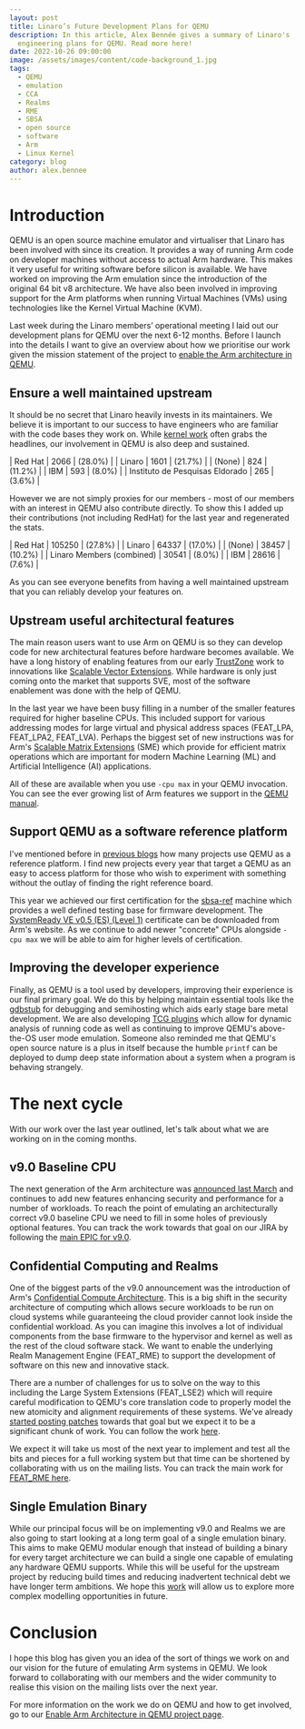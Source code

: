 ```yaml
---
layout: post
title: Linaro’s Future Development Plans for QEMU
description: In this article, Alex Bennée gives a summary of Linaro's
  engineering plans for QEMU. Read more here!
date: 2022-10-26 09:00:00
image: /assets/images/content/code-background_1.jpg
tags:
  - QEMU
  - emulation
  - CCA
  - Realms
  - RME
  - SBSA
  - open source
  - software
  - Arm
  - Linux Kernel
category: blog
author: alex.bennee
---
```

# Introduction

QEMU is an open source machine emulator and virtualiser that Linaro has been involved with since its creation. It provides a way of running Arm code on developer machines without access to actual Arm hardware. This makes it very useful for writing software before silicon is available. We have worked on improving the Arm emulation since the introduction of the original 64 bit v8 architecture. We have also been involved in improving support for the Arm platforms when running Virtual Machines (VMs) using technologies like the Kernel Virtual Machine (KVM).

Last week during the Linaro members’ operational meeting I laid out our development plans for QEMU over the next 6-12 months. Before I launch into the details I want to give an overview about how we prioritise our work given the mission statement of the project to [enable the Arm architecture in QEMU](https://linaro.atlassian.net/wiki/spaces/QEMU/overview).

## Ensure a well maintained upstream

It should be no secret that Linaro heavily invests in its maintainers. We believe it is important to our success to have engineers who are familiar with the code bases they work on. While [kernel work](https://www.linaro.org/blog/linaro-in-top-five-for-most-active-contributors-to-the-6-0-linux-kernel-release/) often grabs the headlines, our involvement in QEMU is also deep and sustained.

| Red Hat                         | 2066 | (28.0%) |
| Linaro                          | 1601 | (21.7%) |
| (None)                          |  824 | (11.2%) |
| IBM                             |  593 | (8.0%)  |
| Instituto de Pesquisas Eldorado |  265 | (3.6%)  |


However we are not simply proxies for our members - most of our members with an interest in QEMU also contribute directly. To show this I added up their contributions (not including RedHat) for the last year and regenerated the stats.

| Red Hat                   | 105250 | (27.8%) |
| Linaro                    |  64337 | (17.0%) |
| (None)                    |  38457 | (10.2%) |
| Linaro Members (combined) |  30541 | (8.0%)  |
| IBM                       |  28616 | (7.6%)  |


As you can see everyone benefits from having a well maintained upstream that you can reliably develop your features on.

## Upstream useful architectural features

The main reason users want to use Arm on QEMU is so they can develop code for new architectural features before hardware becomes available. We have a long history of enabling features from our early [TrustZone](https://www.linaro.org/blog/arm-trustzone-qemu/) work to innovations like [Scalable Vector Extensions](https://www.linaro.org/blog/sve-in-qemu-linux-user/). While hardware is only just coming onto the market that supports SVE, most of the software enablement was done with the help of QEMU.

In the last year we have been busy filling in a number of the smaller features required for higher baseline CPUs. This included support for various addressing modes for large virtual and physical address spaces (FEAT_LPA, FEAT_LPA2, FEAT_LVA). Perhaps the biggest set of new instructions was for Arm's [Scalable Matrix Extensions](https://community.arm.com/arm-community-blogs/b/architectures-and-processors-blog/posts/scalable-matrix-extension-armv9-a-architecture)
(SME) which provide for efficient matrix operations which are important for modern Machine Learning (ML) and Artificial Intelligence (AI) applications.

All of these are available when you use `-cpu max` in your QEMU invocation. You can see the ever growing list of Arm features we support in the [QEMU manual](https://qemu.readthedocs.io/en/latest/system/arm/emulation.html).

## Support QEMU as a software reference platform

I've mentioned before in [previous blogs](https://www.linaro.org/blog/many-uses-of-qemu/) how many projects use QEMU as a reference platform. I find new projects every year that target a QEMU as an easy to access platform for those who wish to experiment with something without the outlay of finding the right reference board.

This year we achieved our first certification for the
[sbsa-ref](https://qemu.readthedocs.io/en/latest/system/arm/sbsa.html)
machine which provides a well defined testing base for firmware
development. The [SystemReady VE v0.5 (ES) (Level 1)](https://www.arm.com/architecture/system-architectures/systemready-certification-program/ve)
certificate can be downloaded from Arm's website. As we continue to add newer "concrete" CPUs alongside `-cpu max` we will be able to aim for higher levels of certification.

## Improving the developer experience

Finally, as QEMU is a tool used by developers, improving their
experience is our final primary goal. We do this by helping maintain
essential tools like the
[gdbstub](https://qemu.readthedocs.io/en/latest/system/gdb.html) for
debugging and semihosting which aids early stage bare metal
development. We are also developing [TCG
plugins](https://qemu.readthedocs.io/en/latest/devel/tcg-plugins.html)
which allow for dynamic analysis of running code as well as continuing to improve QEMU's above-the-OS user mode emulation. Someone also reminded me that QEMU's open source nature is a plus in itself because the humble `printf` can be deployed to dump deep state information about a system when a program is behaving strangely.

# The next cycle

With our work over the last year outlined, let's talk about what we are working on in the coming months.

## v9.0 Baseline CPU

The next generation of the Arm architecture was [announced last
March](https://www.arm.com/company/news/2021/03/arms-answer-to-the-future-of-ai-armv9-architecture)
and continues to add new features enhancing security and performance for a number of workloads. To reach the point of emulating an architecturally correct v9.0 baseline CPU we need to fill in some holes of previously optional features. You can track the work towards that goal on our JIRA by following the [main EPIC for v9.0](https://linaro.atlassian.net/browse/QEMU-471).

## Confidential Computing and Realms

One of the biggest parts of the v9.0 announcement was the introduction of Arm's [Confidential Compute Architecture](https://www.arm.com/architecture/security-features/arm-confidential-compute-architecture). This is a big shift in the security architecture of computing which allows secure workloads to be run on cloud systems while guaranteeing the cloud provider cannot look inside the confidential workload. As you can imagine this involves a lot of individual components from the base firmware to the hypervisor and kernel as well as the rest of the cloud software stack. We want to enable the underlying Realm Management Engine (FEAT_RME) to support the development of software on this new and innovative stack.

There are a number of challenges for us to solve on the way to this
including the Large System Extensions (FEAT_LSE2) which will require
careful modification to QEMU's core translation code to properly model
the new atomicity and alignment requirements of these systems. We've
already [started posting
patches](https://patchew.org/QEMU/20221021071549.2398137-1-richard.henderson@linaro.org/)
towards that goal but we expect it to be a significant chunk of work. You can follow the work [here](https://linaro.atlassian.net/browse/QEMU-300).

We expect it will take us most of the next year to implement and test all the bits and pieces for a full working system but that time can be shortened by collaborating with us on the mailing lists. You can track the main work for [FEAT_RME here](https://linaro.atlassian.net/browse/QEMU-466).

## Single Emulation Binary

While our principal focus will be on implementing v9.0 and Realms we are also going to start looking at a long term goal of a single emulation binary. This aims to make QEMU modular enough that instead of building a binary for every target architecture we can build a single one capable of emulating any hardware QEMU supports. While this will be useful for the upstream project by reducing build times and reducing inadvertent technical debt we have longer term ambitions. We hope this [work](https://linaro.atlassian.net/browse/QEMU-487) will allow us to explore more complex modelling opportunities in future.

# Conclusion

I hope this blog has given you an idea of the sort of things we work on and our vision for the future of emulating Arm systems in QEMU. We look forward to collaborating with our members and the wider community to realise this vision on the mailing lists over the next year.

For more information on the work we do on QEMU and how to get involved, go to our [Enable Arm Architecture in QEMU project page](https://linaro.atlassian.net/wiki/spaces/QEMU/overview).
